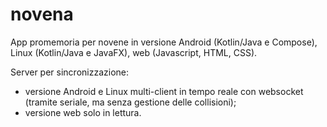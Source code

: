 # novena

App promemoria per novene in versione Android (Kotlin/Java e Compose), Linux (Kotlin/Java e JavaFX), web (Javascript, HTML, CSS).

Server per sincronizzazione:

- versione Android e Linux multi-client in tempo reale con websocket (tramite seriale, ma senza gestione delle collisioni);
- versione web solo in lettura.

